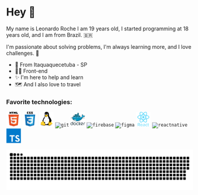 
# Hey 👋

My name is Leonardo Roche I am 19 years old, I started programming at 18 years old, and I am from Brazil. 🇧🇷 

I'm passionate about solving problems, I'm always learning more, and I love challenges. 🚀

- 📌 From Itaquaquecetuba - SP
- 👨‍💻 Front-end
- ✨ I'm here to help and learn
- 🗺️ And I also love to travel

### Favorite technologies:
<p align="left"> 
  <code><img src="https://raw.githubusercontent.com/devicons/devicon/master/icons/html5/html5-original-wordmark.svg" alt="html5" width="40" height="40"/></code>
  <code><img src="https://raw.githubusercontent.com/devicons/devicon/master/icons/css3/css3-original-wordmark.svg" alt="css3" width="40" height="40"/></code>
  <code><img src="https://raw.githubusercontent.com/devicons/devicon/master/icons/linux/linux-original.svg" alt="linux" width="40" height="40"/></code>
  <code><img src="https://www.vectorlogo.zone/logos/git-scm/git-scm-icon.svg" alt="git" width="40" height="40"/></code>
  <code><img src="https://raw.githubusercontent.com/devicons/devicon/master/icons/docker/docker-original-wordmark.svg" alt="docker" width="40" height="40"/></code>
  <code><img src="https://www.vectorlogo.zone/logos/firebase/firebase-icon.svg" alt="firebase" width="40" height="40"/></code>
  <code><img src="https://www.vectorlogo.zone/logos/figma/figma-icon.svg" alt="figma" width="40" height="40"/></code>
  <code><img src="https://raw.githubusercontent.com/devicons/devicon/master/icons/react/react-original-wordmark.svg" alt="react" width="40" height="40"/></code>
  <code><img src="https://reactnative.dev/img/header_logo.svg" alt="reactnative" width="40" height="40"/></code>
  <code><img src="https://raw.githubusercontent.com/devicons/devicon/master/icons/typescript/typescript-original.svg" alt="typescript" width="40" height="40"/></code>
</p>

![Snake animation](https://github.com/franklysg/franklysg/blob/output/github-contribution-grid-snake.svg)
